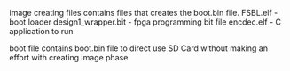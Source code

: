 image creating files contains files that creates the boot.bin file.
FSBL.elf - boot loader
design1_wrapper.bit - fpga programming bit file
encdec.elf - C application to run

boot file contains boot.bin file to direct use SD Card without making an effort with creating image phase